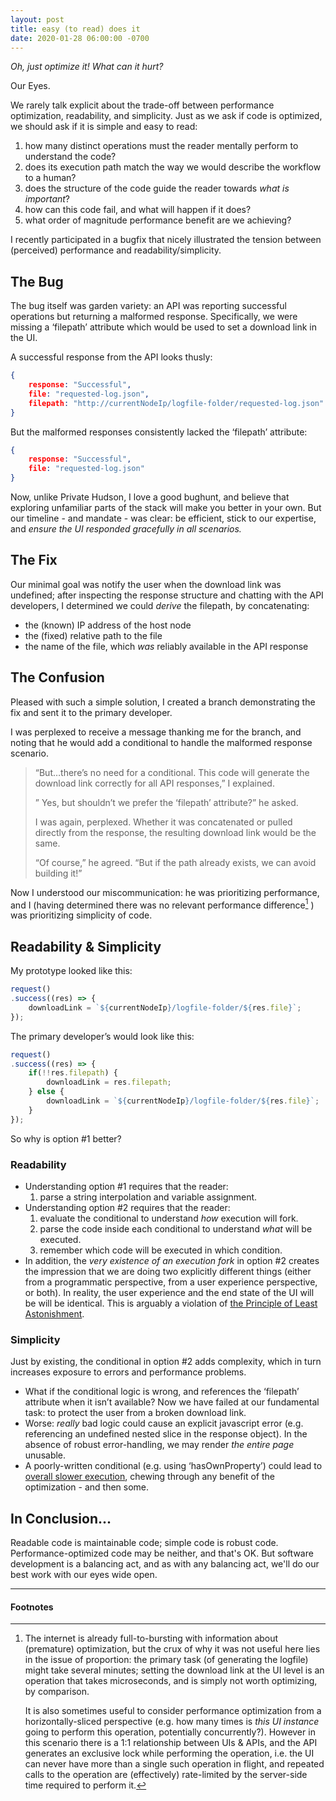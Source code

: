 ```yaml
---
layout: post
title: easy (to read) does it
date: 2020-01-28 06:00:00 -0700
---
```


_Oh, just optimize it! What can it hurt?_

Our Eyes.

We rarely talk explicit about the trade-off between performance optimization, readability, and simplicity. Just as we ask if code is optimized, we should ask if it is simple and easy to read:

1.  how many distinct operations must the reader mentally perform to understand the code?
2.  does its execution path match the way we would describe the workflow to a human?
3.  does the structure of the code guide the reader towards _what is important_?
4.  how can this code fail, and what will happen if it does?
5.  what order of magnitude performance benefit are we achieving?

I recently participated in a bugfix that nicely illustrated the tension between (perceived) performance and readability/simplicity.

## The Bug

The bug itself was garden variety: an API was reporting successful operations but returning a malformed response. Specifically, we were missing a ‘filepath’ attribute which would be used to set a download link in the UI.

A successful response from the API looks thusly:

``` json
{   
    response: "Successful",
    file: "requested-log.json",
    filepath: "http://currentNodeIp/logfile-folder/requested-log.json"
}
```

But the malformed responses consistently lacked the ‘filepath’ attribute:

``` json
{ 
    response: "Successful",
    file: "requested-log.json"
}
```
Now, unlike Private Hudson, I love a good bughunt, and believe that exploring unfamiliar parts of the stack will make you better in your own. But our timeline - and mandate - was clear: be efficient, stick to our expertise, and _ensure the UI responded gracefully in all scenarios._

## The Fix

Our minimal goal was notify the user when the download link was undefined; after inspecting the response structure and chatting with the API developers, I determined we could _derive_ the filepath, by concatenating:

*   the (known) IP address of the host node
*   the (fixed) relative path to the file
*   the name of the file, which _was_ reliably available in the API response

## The Confusion

Pleased with such a simple solution, I created a branch demonstrating the fix and sent it to the primary developer.

I was perplexed to receive a message thanking me for the branch, and noting that he would add a conditional to handle the malformed response scenario.

> “But…there’s no need for a conditional. This code will generate the download link correctly for all API responses,” I explained.
> 
> ” Yes, but shouldn’t we prefer the ‘filepath’ attribute?” he asked.
> 
> I was again, perplexed. Whether it was concatenated or pulled directly from the response, the resulting download link would be the same.
> 
> “Of course,” he agreed. “But if the path already exists, we can avoid building it!”

Now I understood our miscommunication: he was prioritizing performance, and I (having determined there was no relevant performance difference[^1] ) was prioritizing simplicity of code.

## Readability & Simplicity

My prototype looked like this:

```javascript
request()
.success((res) => {
    downloadLink = `${currentNodeIp}/logfile-folder/${res.file}`;   
});
```


The primary developer’s would look like this:

```javascript
request()
.success((res) => {
    if(!!res.filepath) {
        downloadLink = res.filepath;
    } else {
        downloadLink = `${currentNodeIp}/logfile-folder/${res.file}`; 
    }  
});
```

So why is option #1 better?

### Readability

*   Understanding option #1 requires that the reader:
    1.  parse a string interpolation and variable assignment.
*   Understanding option #2 requires that the reader:
    1.  evaluate the conditional to understand _how_ execution will fork.
    2.  parse the code inside each conditional to understand _what_ will be executed.
    3.  remember which code will be executed in which condition.
*   In addition, the _very existence of an execution fork_ in option #2 creates the impression that we are doing two explicitly different things (either from a programmatic perspective, from a user experience perspective, or both). In reality, the user experience and the end state of the UI will be will be identical. This is arguably a violation of [the Principle of Least Astonishment](https://en.wikipedia.org/wiki/Principle_of_least_astonishment).

### Simplicity

Just by existing, the conditional in option #2 adds complexity, which in turn increases exposure to errors and performance problems.

*   What if the conditional logic is wrong, and references the ‘filepath’ attribute when it isn’t available? Now we have failed at our fundamental task: to protect the user from a broken download link.
*   Worse: _really_ bad logic could cause an explicit javascript error (e.g. referencing an undefined nested slice in the response object). In the absence of robust error-handling, we may render _the entire page_ unusable.
*   A poorly-written conditional (e.g. using ‘hasOwnProperty’) could lead to [overall slower execution](https://jsperf.com/easy-to-read-does-it), chewing through any benefit of the optimization - and then some.

## In Conclusion...

Readable code is maintainable code; simple code is robust code. Performance-optimized code may be neither, and that's OK.  But software development is a balancing act, and as with any balancing act, we'll do our best work with our eyes wide open. 

---

#### Footnotes

[^1]: The internet is already full-to-bursting with information about (premature) optimization, but the crux of why it was not useful here lies in the issue of proportion: the primary task (of generating the logfile) might take several minutes; setting the download link at the UI level is an operation that takes microseconds, and is simply not worth optimizing, by comparison.

    It is also sometimes useful to consider performance optimization from a horizontally-sliced perspective (e.g. how many times is *this UI instance* going to perform this operation, potentially concurrently?). However in this scenario there is a 1:1 relationship between UIs & APIs, and the API generates an exclusive lock while performing the operation, i.e. the UI can never have more than a single such operation in flight, and repeated calls to the operation are (effectively) rate-limited by the server-side time required to perform it.


    